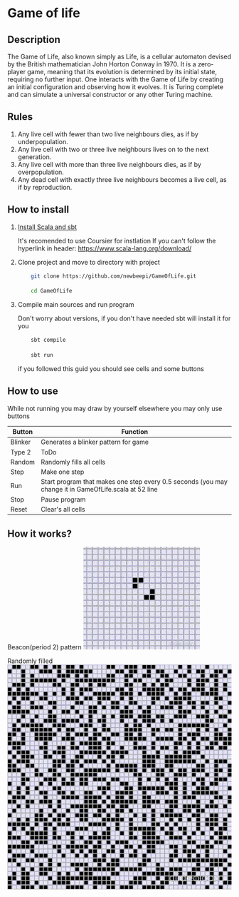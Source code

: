 # Game of life

## Description

The Game of Life, also known simply as Life, is a cellular automaton devised by the British mathematician John Horton 
Conway in 1970. It is a zero-player game, meaning that its evolution is determined by its initial state, requiring no 
further input. One interacts with the Game of Life by creating an initial configuration and observing how it evolves. 
It is Turing complete and can simulate a universal constructor or any other Turing machine. 

## Rules

1. Any live cell with fewer than two live neighbours dies, as if by underpopulation.
2. Any live cell with two or three live neighbours lives on to the next generation.
3. Any live cell with more than three live neighbours dies, as if by overpopulation.
4. Any dead cell with exactly three live neighbours becomes a live cell, as if by reproduction.

## How to install

1. [Install Scala and sbt](https://www.scala-lang.org/download/) 
    
    It's recomended to use Coursier for instlation
    If you can't follow the hyperlink in header:
    https://www.scala-lang.org/download/
    
2. Clone project and move to directory with project
    ```bash
        git clone https://github.com/newbeepi/GameOfLife.git
   
        cd GameOfLife
    ```

3. Compile main sources and run program
    
    Don't worry about versions, if you don't have needed sbt will install it for you 
    ```bash
        sbt compile
   
        sbt run
    ```
    if you followed this guid you should see cells and some buttons

## How to use
    
   While not running you may draw by yourself elsewhere you may only use buttons

| Button  | Function |
| ------------- | ------------- |
| Blinker  | Generates a blinker pattern for game |
| Type 2  | ToDo |
| Random | Randomly fills all cells |
| Step | Make one step |
| Run | Start program that makes one step every 0.5 seconds (you may change it in GameOfLife.scala at 52 line |
| Stop | Pause program |
| Reset | Clear's all cells |

## How it works?

Beacon(period 2) pattern
![](https://github.com/newbeepi/GameOfLife/blob/main/gameoflife2.gif)

Randomly filled
![](https://github.com/newbeepi/GameOfLife/blob/main/gameoflife1.gif)
